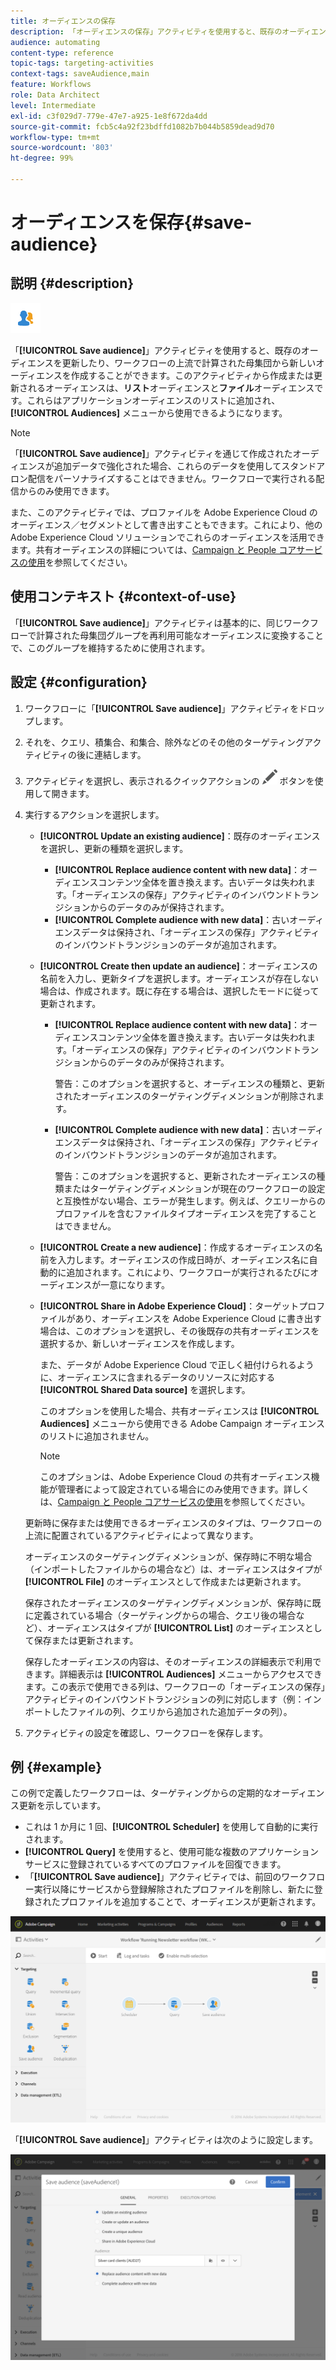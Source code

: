 ```yaml
---
title: オーディエンスの保存
description: 「オーディエンスの保存」アクティビティを使用すると、既存のオーディエンスを更新したり、ワークフローの上流で計算された母集団から新しいオーディエンスを作成することができます。
audience: automating
content-type: reference
topic-tags: targeting-activities
context-tags: saveAudience,main
feature: Workflows
role: Data Architect
level: Intermediate
exl-id: c3f029d7-779e-47e7-a925-1e8f672da4dd
source-git-commit: fcb5c4a92f23bdffd1082b7b044b5859dead9d70
workflow-type: tm+mt
source-wordcount: '803'
ht-degree: 99%

---
```


# オーディエンスを保存{#save-audience}

## 説明 {#description}

![](assets/save_audience.png)

「**[!UICONTROL Save audience]**」アクティビティを使用すると、既存のオーディエンスを更新したり、ワークフローの上流で計算された母集団から新しいオーディエンスを作成することができます。このアクティビティから作成または更新されるオーディエンスは、**リスト**&#x200B;オーディエンスと&#x200B;**ファイル**&#x200B;オーディエンスです。これらはアプリケーションオーディエンスのリストに追加され、**[!UICONTROL Audiences]** メニューから使用できるようになります。

>[!NOTE]
>
>「**[!UICONTROL Save audience]**」アクティビティを通じて作成されたオーディエンスが追加データで強化された場合、これらのデータを使用してスタンドアロン配信をパーソナライズすることはできません。ワークフローで実行される配信からのみ使用できます。

また、このアクティビティでは、プロファイルを Adobe Experience Cloud のオーディエンス／セグメントとして書き出すこともできます。これにより、他の Adobe Experience Cloud ソリューションでこれらのオーディエンスを活用できます。共有オーディエンスの詳細については、[Campaign と People コアサービスの使用](../../integrating/using/about-campaign-audience-manager-or-people-core-service-integration.md)を参照してください。

## 使用コンテキスト {#context-of-use}

「**[!UICONTROL Save audience]**」アクティビティは基本的に、同じワークフローで計算された母集団グループを再利用可能なオーディエンスに変換することで、このグループを維持するために使用されます。

## 設定 {#configuration}

1. ワークフローに「**[!UICONTROL Save audience]**」アクティビティをドロップします。
1. それを、クエリ、積集合、和集合、除外などのその他のターゲティングアクティビティの後に連結します。
1. アクティビティを選択し、表示されるクイックアクションの ![](assets/edit_darkgrey-24px.png) ボタンを使用して開きます。
1. 実行するアクションを選択します。

   * **[!UICONTROL Update an existing audience]**：既存のオーディエンスを選択し、更新の種類を選択します。

      * **[!UICONTROL Replace audience content with new data]**：オーディエンスコンテンツ全体を置き換えます。古いデータは失われます。「オーディエンスの保存」アクティビティのインバウンドトランジションからのデータのみが保持されます。
      * **[!UICONTROL Complete audience with new data]**：古いオーディエンスデータは保持され、「オーディエンスの保存」アクティビティのインバウンドトランジションのデータが追加されます。

   * **[!UICONTROL Create then update an audience]**：オーディエンスの名前を入力し、更新タイプを選択します。オーディエンスが存在しない場合は、作成されます。既に存在する場合は、選択したモードに従って更新されます。

      * **[!UICONTROL Replace audience content with new data]**：オーディエンスコンテンツ全体を置き換えます。古いデータは失われます。「オーディエンスの保存」アクティビティのインバウンドトランジションからのデータのみが保持されます。

        警告：このオプションを選択すると、オーディエンスの種類と、更新されたオーディエンスのターゲティングディメンションが削除されます。

      * **[!UICONTROL Complete audience with new data]**：古いオーディエンスデータは保持され、「オーディエンスの保存」アクティビティのインバウンドトランジションのデータが追加されます。

        警告：このオプションを選択すると、更新されたオーディエンスの種類またはターゲティングディメンションが現在のワークフローの設定と互換性がない場合、エラーが発生します。例えば、クエリーからのプロファイルを含むファイルタイプオーディエンスを完了することはできません。

   * **[!UICONTROL Create a new audience]**：作成するオーディエンスの名前を入力します。オーディエンスの作成日時が、オーディエンス名に自動的に追加されます。これにより、ワークフローが実行されるたびにオーディエンスが一意になります。
   * **[!UICONTROL Share in Adobe Experience Cloud]**：ターゲットプロファイルがあり、オーディエンスを Adobe Experience Cloud に書き出す場合は、このオプションを選択し、その後既存の共有オーディエンスを選択するか、新しいオーディエンスを作成します。

     また、データが Adobe Experience Cloud で正しく紐付けられるように、オーディエンスに含まれるデータのリソースに対応する **[!UICONTROL Shared Data source]** を選択します。

     このオプションを使用した場合、共有オーディエンスは **[!UICONTROL Audiences]** メニューから使用できる Adobe Campaign オーディエンスのリストに追加されません。

     >[!NOTE]
     >
     >このオプションは、Adobe Experience Cloud の共有オーディエンス機能が管理者によって設定されている場合にのみ使用できます。詳しくは、[Campaign と People コアサービスの使用](../../integrating/using/about-campaign-audience-manager-or-people-core-service-integration.md)を参照してください。

   更新時に保存または使用できるオーディエンスのタイプは、ワークフローの上流に配置されているアクティビティによって異なります。

   オーディエンスのターゲティングディメンションが、保存時に不明な場合（インポートしたファイルからの場合など）は、オーディエンスはタイプが **[!UICONTROL File]** のオーディエンスとして作成または更新されます。

   保存されたオーディエンスのターゲティングディメンションが、保存時に既に定義されている場合（ターゲティングからの場合、クエリ後の場合など）、オーディエンスはタイプが **[!UICONTROL List]** のオーディエンスとして保存または更新されます。

   保存したオーディエンスの内容は、そのオーディエンスの詳細表示で利用できます。詳細表示は **[!UICONTROL Audiences]** メニューからアクセスできます。この表示で使用できる列は、ワークフローの「オーディエンスの保存」アクティビティのインバウンドトランジションの列に対応します（例：インポートしたファイルの列、クエリから追加された追加データの列）。

1. アクティビティの設定を確認し、ワークフローを保存します。

## 例 {#example}

この例で定義したワークフローは、ターゲティングからの定期的なオーディエンス更新を示しています。

* これは 1 か月に 1 回、**[!UICONTROL Scheduler]** を使用して自動的に実行されます。
* **[!UICONTROL Query]** を使用すると、使用可能な複数のアプリケーションサービスに登録されているすべてのプロファイルを回復できます。
* 「**[!UICONTROL Save audience]**」アクティビティでは、前回のワークフロー実行以降にサービスから登録解除されたプロファイルを削除し、新たに登録されたプロファイルを追加することで、オーディエンスが更新されます。

![](assets/save_audience_example_1.png)

「**[!UICONTROL Save audience]**」アクティビティは次のように設定します。

![](assets/save_audience_example_2.png)
